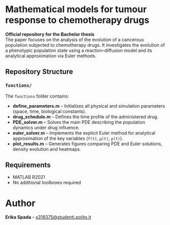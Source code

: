 # Mathematical models for tumour response to chemotherapy drugs
**Official repository for the Bachelor thesis**   
The paper focuses on the analysis of the evolution of a cancerous population subjected to chemotherapy drugs. It investigates the evolution of a phenotypic population state using a reaction–diffusion model and its analytical approximation via Euler methods.


## Repository Structure

### `functions/`
The `functions` folder contains:
- **define_parameters.m** – Initializes all physical and simulation parameters (space, time, biological constants).
- **drug_schedule.m** – Defines the time profile of the administered drug.
- **PDE_solver.m** – Solves the main PDE describing the population dynamics under drug influence.
- **euler_solver.m** – Implements the explicit Euler method for analytical approximation of the key variables (`f(t)`, `μ(t)`, `ρ(t)`).
- **plot_results.m** – Generates figures comparing PDE and Euler solutions, density evolution and heatmaps.



## Requirements

- MATLAB R2021
- No additional toolboxes required


# Author 
**Erika Spada** – s318375@studenti.polito.it

